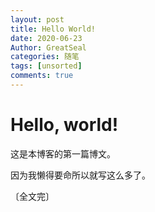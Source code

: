 ```yaml
---
layout: post
title: Hello World!
date: 2020-06-23
Author: GreatSeal
categories: 随笔
tags: [unsorted]
comments: true
--- 
```

# Hello, world!

这是本博客的第一篇博文。

因为我懒得要命所以就写这么多了。

〔全文完〕